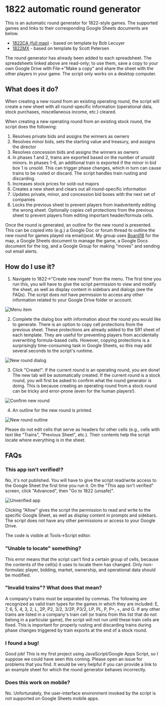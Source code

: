 
# 1822 automatic round generator

This is an automatic round generator for 1822-style games. The supported games and links to their corresponding Google Sheets documents are below.

* [1822CA (full map)](https://docs.google.com/spreadsheets/d/15jnmCJ9VuseIv2GcbuPA-qvkE2jV9F0pYEVA4xVc-6c/edit?usp=sharing) - based on template by Bob Lecuyer
* [1822MX](https://docs.google.com/spreadsheets/d/1DuOTSOAqH1c4XfLEcM2RXNUfq-yXfz1IhUx4m5SqqnQ/edit?usp=sharing) - based on template by Scott Petersen

The round generator has already been added to each spreadsheet. The spreadsheets linked above are read-only; to use them, save a copy to your own Google Drive with File->"Make a copy" and share the sheet with the other players in your game. The script only works on a desktop computer.

## What does it do?

When creating a new round from an existing operating round, the script will create a new sheet with all round-specific information (operational data, stock purchases, miscellaneous income, etc.) cleared.

When creating a new operating round from an existing stock round, the script does the following:

1. Resolves private bids and assigns the winners as owners
2. Resolves minor bids, sets the starting value and treasury, and assigns the director
3. Resolves concession bids and assigns the winners as owners
4. In phases 1 and 2, trains are exported based on the number of unsold minors. In phases 1-6, an additional train is exported if the minor in bid box 1 is unsold. This can trigger phase changes, which in turn can cause trains to be rusted or discard. The script handles train rusting and discarding.
5. Increases stock prices for sold-out majors
6. Creates a new sheet and clears out all round-specific information
7. Updates private, minor, and concession bid boxes with the next set of companies
8. Locks the previous sheet to prevent players from inadvertently editing the wrong sheet. Optionally copies cell protections from the previous sheet to prevent players from editing important header/formula cells.

Once the round is generated, an outline for the new round is presented. This can be copied into (e.g.) a Google Doc or forum thread to outline the new round for games played via email/post. My group uses [Board18](https://dev2.board18.org/) for the map, a Google Sheets document to manage the game, a Google Docs document for the log, and a Google Group for making "moves" and sending out email alerts.


## How do I use it?

1. Navigate to 1822->"Create new round" from the menu. The first time you run this, you will have to give the script permission to view and modify the sheet, as well as display content in sidebars and dialogs (see the FAQs). The script does *not* have permission to access any other information related to your Google Drive folder or account.

![Menu item](/img/menu.png)

2. Complete the dialog box with information about the round you would like to generate. There is an option to copy cell protections from the previous sheet. These protections are already added to the SR1 sheet of each template. They are useful for preventing players from accidentally overwriting formula-based cells. However, copying protections is a surprisingly time-consuming task in Google Sheets, so this may add several seconds to the script's runtime.

![New round dialog](/img/new_round.png)

3. Click "Create!". If the current round is an operating round, you are done! The new tab will be automatically created. If the current round is a stock round, you will first be asked to confirm what the round generator is doing. This is because creating an operating round from a stock round can be tricky and error-prone (even for the human players!).

![Confirm new round](/img/sidebar.png)

4. An outline for the new round is printed.

![New round outline](/img/outline.png)

Please do not edit cells that serve as headers for other cells (e.g., cells with text like "Trains", "Previous Sheet", etc.). Their contents help the script locate where everything is in the sheet.

## FAQs

### This app isn't verified!?
No, it's not published. You will have to give the script read/write access to the Google Sheet the first time you run it. On the "This app isn't verified" screen, click "Advanced", then "Go to 1822 (unsafe)".

![Unverified app](/img/unverified.png)

Clicking "Allow" gives the script the permission to read and write to the specific Google Sheet, as well as display content in prompts and sidebars. The script does not have any other permissions or access to your Google Drive.

The code is visible at Tools->Script editor.

### "Unable to locate" something?
This error means that the script can't find a certain group of cells, because the contents of the cell(s) it uses to locate them has changed. Only non-formulaic player, bidding, market, ownership, and operational data should be modified.

### "Invalid trains"? What does that mean?
A company's trains must be separated by commas. The following are recognized as valid train types for the games in which they are included: E, 7, 6, 5, 4, 3, 2, L, 2P, P2, 3/2, 3/2P, P3/2, LP, PL, P, P+, +, and G. If any other trains are listed in a company's train cell (or trains from this list that do not belong in a particular game), the script will not run until these train cells are fixed. This is important for properly rusting and discarding trains during phase changes triggered by train exports at the end of a stock round.

### I found a bug!
Good job! This is my first project using JavaScript/Google Apps Script, so I suppose we could have seen this coming. Please open an issue for problems that you find. It would be very helpful if you can provide a link to an example sheet for which the round generator behaves incorrectly.

### Does this work on mobile?

No. Unfortunately, the user-interface environment invoked by the script is not supported on Google Sheets mobile apps.
